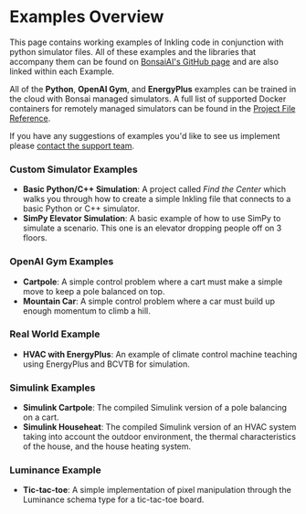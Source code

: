 # Examples Overview

This page contains working examples of Inkling code in conjunction with python simulator files. All of these examples and the libraries that accompany them can be found on [BonsaiAI's GitHub page][1] and are also linked within each Example.

All of the **Python**, **OpenAI Gym**, and **EnergyPlus** examples can be trained in the cloud with Bonsai managed simulators. A full list of supported Docker containers for remotely managed simulators can be found in the [Project File Reference][3].

If you have any suggestions of examples you'd like to see us implement please [contact the support team][2].

### Custom Simulator Examples
* **Basic Python/C++ Simulation**: A project called *Find the Center* which walks you through how to create a simple Inkling file that connects to a basic Python or C++ simulator.
* **SimPy Elevator Simulation**: A basic example of how to use SimPy to simulate a scenario. This one is an elevator dropping people off on 3 floors.

### OpenAI Gym Examples
* **Cartpole**: A simple control problem where a cart must make a simple move to keep a pole balanced on top.
* **Mountain Car**: A simple control problem where a car must build up enough momentum to climb a hill.

### Real World Example
* **HVAC with EnergyPlus**: An example of climate control machine teaching using EnergyPlus and BCVTB for simulation. 

### Simulink Examples
* **Simulink Cartpole**: The compiled Simulink version of a pole balancing on a cart.
* **Simulink Househeat**: The compiled Simulink version of an HVAC system taking into account the outdoor environment, the thermal characteristics of the house, and the house heating system.

### Luminance Example
* **Tic-tac-toe**: A simple implementation of pixel manipulation through the Luminance schema type for a tic-tac-toe board.

[1]: https://github.com/BonsaiAI
[2]: https://bons.ai/contact-us#contact-page-form
[3]: ../references/cli-reference.html#bproj-file
